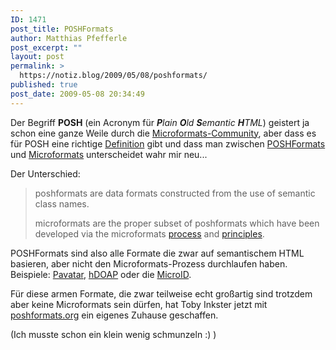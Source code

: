 ```yaml
---
ID: 1471
post_title: POSHFormats
author: Matthias Pfefferle
post_excerpt: ""
layout: post
permalink: >
  https://notiz.blog/2009/05/08/poshformats/
published: true
post_date: 2009-05-08 20:34:49
---
```

<!-- wp:paragraph -->
<p>Der Begriff <strong>POSH</strong> (ein Acronym für <em><strong>P</strong>lain <strong>O</strong>ld <strong>S</strong>emantic <strong>H</strong>TML</em>) geistert ja schon eine ganze Weile durch die <a href="http://mictoformats.org">Microformats-Community</a>, aber dass es für POSH eine richtige <a href="http://microformats.org/wiki/poshformats">Definition</a> gibt und dass man zwischen <a href="http://microformats.org/wiki/poshformats">POSHFormats</a> und <a href="http://microformats.org/wiki/microformats">Microformats</a> unterscheidet wahr mir neu...</p>
<!-- /wp:paragraph -->

<!-- wp:paragraph -->
<p>Der Unterschied:</p>
<!-- /wp:paragraph -->

<!-- wp:quote -->
<blockquote class="wp-block-quote">
	<p>poshformats are data formats constructed from the use of semantic class names.</p>
	<p>microformats are the proper subset of poshformats which have been developed via the microformats <a href="http://microformats.org/wiki/process">process</a> and <a href="http://microformats.org/wiki/principles">principles</a>.</p>
</blockquote>
<!-- /wp:quote -->

<!-- wp:paragraph -->
<p>POSHFormats sind also alle Formate die zwar auf semantischem HTML basieren, aber nicht den Microformats-Prozess durchlaufen haben. Beispiele: <a href="http://pavatar.com/spec/">Pavatar</a>, <a href="http://purl.org/stuff/hdoap/profile">hDOAP</a> oder die <a href="http://microid.org/">MicroID</a>.</p>
<!-- /wp:paragraph -->

<!-- wp:paragraph -->
<p>Für diese armen Formate, die zwar teilweise echt großartig sind trotzdem aber keine Microformats sein dürfen, hat Toby Inkster jetzt mit <a href="http://poshformats.org">poshformats.org</a> ein eigenes Zuhause geschaffen.</p>
<!-- /wp:paragraph -->

<!-- wp:paragraph -->
<p>(Ich musste schon ein klein wenig schmunzeln :) )</p>
<!-- /wp:paragraph -->